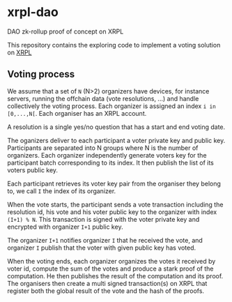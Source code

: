 # xrpl-dao
DAO zk-rollup proof of concept on XRPL

This repository contains the exploring code to implement a voting solution on [XRPL](https://xrpl.org)

## Voting process
We assume that a set of `N` (N>2) organizers have devices, for instance servers, running the offchain data (vote resolutions, ...) 
and handle collectively the voting process. Each organizer is assigned an index `i in [0,...,N[`.
Each organiser has an XRPL account.

A resolution is a single yes/no question that has a start and end voting date. 

The oganizers deliver to each participant a voter private key and public key. 
Participants are separated into N groups where N is the number of organizers.
Each organizer independently generate voters key for the participant batch corresponding to its index.
It then publish the list of its voters public key.

Each participant retrieves its voter key pair from the organiser they belong to, we call `I` the index of its organizer.

When the vote starts, the participant sends a vote transaction including the resolution id, his vote and his voter public key
to the organizer with index `(I+1) % N`. This transaction is signed with the voter private key and encrypted with organizer `I+1` public key.

The organizer `I+1` notifies organizer `I` that he received the vote, and organizer `I` publish that the voter with given public key has voted.

When the voting ends, each organizer organizes the votes it received by voter id, compute the sum of the votes and produce a stark proof of the computation.
He then publishes the result of the computation and its proof.
The organisers then create a multi signed transaction(s) on XRPL that register both the global result of the vote and the hash of the proofs. 

